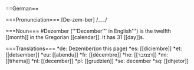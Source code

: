 ==German==

===Pronunciation===
[De-zem-ber] /___/

===Noun===
#Dezember ('''December''' in English''') is the twelfth [[month]] in the Gregorian [[calendar]]. It has 31 [[day]]s.

===Translations===
*de: Dezember(on this page)
*es: [[diciembre]]
*et: [[detsember]]
*eu: [[abendu]]
*fr: [[décembre]]
*he: [[דצמבר]]
*mi: [[tïhema]]
*nl: [[december]]
*pl: [[grudzień]]
*se: december
*sq: [[dhjetor]]